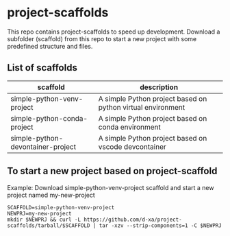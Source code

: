 # project-scaffolds

This repo contains project-scaffolds to speed up development.
Download a subfolder (scaffold) from this repo to start a new project with some predefined structure and files.

## List of scaffolds

| scaffold | description |
| --- | --- | 
| simple-python-venv-project | A simple Python project based on python virtual environment |
| simple-python-conda-project | A simple Python project based on conda environment |
| simple-python-devontainer-project | A simple Python project based on vscode devcontainer |


## To start a new project based on project-scaffold
Example: Download simple-python-venv-project scaffold and start a new project named my-new-project
``` 
SCAFFOLD=simple-python-venv-project 
NEWPRJ=my-new-project
mkdir $NEWPRJ && curl -L https://github.com/d-xa/project-scaffolds/tarball/$SCAFFOLD | tar -xzv --strip-components=1 -C $NEWPRJ
```